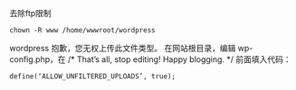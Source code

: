 去除ftp限制

```
chown -R www /home/wwwroot/wordpress
```

wordpress 抱歉，您无权上传此文件类型。
在网站根目录，编辑 wp-config.php，在 /* That’s all, stop editing! Happy blogging. */ 前面填入代码：
```
define(‘ALLOW_UNFILTERED_UPLOADS’, true);
```
